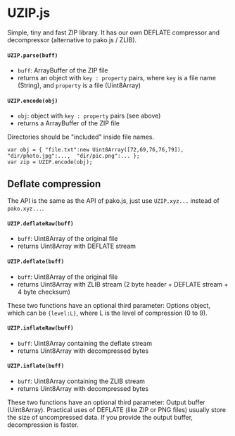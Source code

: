 # UZIP.js

Simple, tiny and fast ZIP library. It has our own DEFLATE compressor and decompressor (alternative to pako.js / ZLIB).

#### `UZIP.parse(buff)`
* `buff`: ArrayBuffer of the ZIP file
* returns an object with `key : property` pairs, where `key` is a file name (String), and `property` is a file (Uint8Array)

#### `UZIP.encode(obj)`
* `obj`: object with `key : property` pairs (see above)
* returns a ArrayBuffer of the ZIP file

Directories should be "included" inside file names.

    var obj = { "file.txt":new Uint8Array([72,69,76,76,79]),  "dir/photo.jpg":...,  "dir/pic.png":... };       
    var zip = UZIP.encode(obj);

## Deflate compression

The API is the same as the API of pako.js, just use `UZIP.xyz...` instead of `pako.xyz...`.

#### `UZIP.deflateRaw(buff)`
* `buff`: Uint8Array of the original file
* returns Uint8Array with DEFLATE stream

#### `UZIP.deflate(buff)`
* `buff`: Uint8Array of the original file
* returns Uint8Array with ZLIB stream  (2 byte header + DEFLATE stream + 4 byte checksum)

These two functions have an optional third parameter: Options object,
which can be `{level:L}`, where L is the level of compression (0 to 9).

#### `UZIP.inflateRaw(buff)`
* `buff`: Uint8Array containing the deflate stream
* returns Uint8Array with decompressed bytes

#### `UZIP.inflate(buff)`
* `buff`: Uint8Array containing the ZLIB stream
* returns Uint8Array with decompressed bytes

These two functions have an optional third parameter: Output buffer (Uint8Array). 
Practical uses of DEFLATE (like ZIP or PNG files) usually store the size of uncompressed data.
If you provide the output buffer, decompression is faster.


